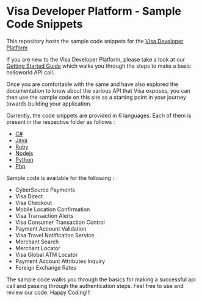 # Visa Developer Platform - Sample Code Snippets

This repository hosts the sample code snippets for the [Visa Developer Platform](https://developer.visa.com/)

If you are new to the Visa Developer Platform, please take a look at our [Getting Started Guide](https://developer.visa.com/vdpguide#get-started-overview) which walks you through the steps to make a basic helloworld API call.

Once you are comfortable with the same and have also explored the documentation to know about the various API that Visa exposes, you can then use the sample code on this site as a starting point in your journey towards building your application.

Currently, the code snippets are provided in 6 languages. Each of them is present in the respective folder as follows : 

* [C#](vdp-c-sharp)
* [Java](vdp-java)
* [Ruby](vdp-ruby)
* [Nodejs](vdp-node)
* [Python](vdp-python)
* [Php](vdp-php)

Sample code is available for the following :

* CyberSource Payments 
* Visa Direct
* Visa Checkout 
* Mobile Location Confirmation
* Visa Transaction Alerts
* Visa Consumer Transaction Control
* Payment Account Validation
* Visa Travel Notification Service
* Merchant Search
* Merchant Locator
* Visa Global ATM Locator
* Payment Account Attributes Inquiry
* Foreign Exchange Rates

The sample code walks you through the basics for making a successful api call and passing through the authentication steps. Feel free to use and review our code. Happy Coding!!!
